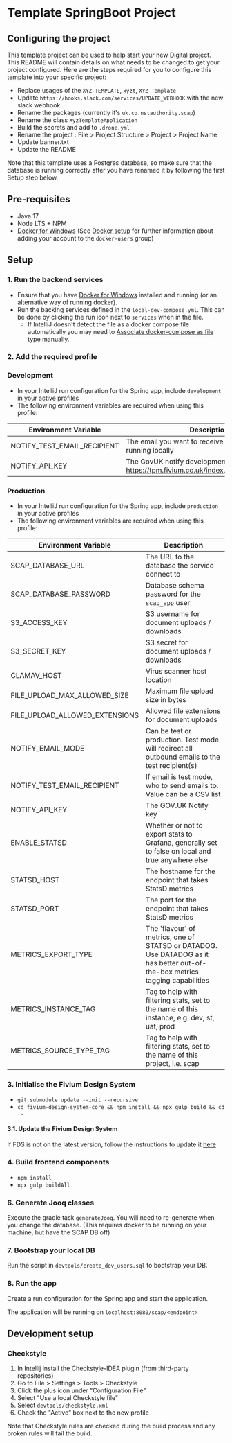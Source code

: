 # Template SpringBoot Project

## Configuring the project

This template project can be used to help start your new Digital project. This README will contain details on what needs to be changed to get your project configured.
Here are the steps required for you to configure this template into your specific project: 
- Replace usages of the `XYZ-TEMPLATE`, `xyzt`, `XYZ Template` 
- Update `https://hooks.slack.com/services/UPDATE_WEBHOOK` with the new slack webhook 
- Rename the packages (currently it's `uk.co.nstauthority.scap`)
- Rename the class `XyzTemplateApplication`
- Build the secrets and add to `.drone.yml`
- Rename the project : File > Project Structure > Project > Project Name
- Update banner.txt
- Update the README

Note that this template uses a Postgres database, so make sure that the database is running correctly after you have renamed it by following the first Setup step below. 

## Pre-requisites
- Java 17
- Node LTS + NPM
- [Docker for Windows](https://hub.docker.com/editions/community/docker-ce-desktop-windows)
  (See [Docker setup](https://confluence.fivium.co.uk/display/JAVA/Java+development+environment+setup#Javadevelopmentenvironmentsetup-Docker)
  for further information about adding your account to the `docker-users` group)

## Setup

### 1. Run the backend services
- Ensure that you have [Docker for Windows](https://hub.docker.com/editions/community/docker-ce-desktop-windows)
  installed and running (or an alternative way of running docker).  
- Run the backing services defined in the `local-dev-compose.yml`. This can be done by clicking the run icon
  next to `services` when in the file.
  - If IntelliJ doesn't detect the file as a docker compose file automatically you may need to 
    [Associate docker-compose as file type](https://intellij-support.jetbrains.com/hc/en-us/community/posts/360009394620-Associate-docker-compose-as-file-type) manually.

### 2. Add the required profile

### Development
- In your IntelliJ run configuration for the Spring app, include `development` in your active profiles
- The following environment variables are required when using this profile:

| Environment Variable        | Description                                                                                 |
|-----------------------------|---------------------------------------------------------------------------------------------|
| NOTIFY_TEST_EMAIL_RECIPIENT | The email you want to receive emails on when running locally                                |
| NOTIFY_API_KEY              | The GovUK notify development key from TPM: https://tpm.fivium.co.uk/index.php/pwd/view/2082 |


### Production
- In your IntelliJ run configuration for the Spring app, include `production` in your active profiles
- The following environment variables are required when using this profile:

| Environment Variable           | Description                                                                                                                  |
|--------------------------------|------------------------------------------------------------------------------------------------------------------------------|
| SCAP_DATABASE_URL              | The URL to the database the service connect to                                                                               |
| SCAP_DATABASE_PASSWORD         | Database schema password for the `scap_app` user                                                                             |
| S3_ACCESS_KEY                  | S3 username for document uploads / downloads                                                                                 |
| S3_SECRET_KEY                  | S3 secret for document uploads / downloads                                                                                   |
| CLAMAV_HOST                    | Virus scanner host location                                                                                                  |
| FILE_UPLOAD_MAX_ALLOWED_SIZE   | Maximum file upload size in bytes                                                                                            |
| FILE_UPLOAD_ALLOWED_EXTENSIONS | Allowed file extensions for document uploads                                                                                 |
| NOTIFY_EMAIL_MODE              | Can be test or production. Test mode will redirect all outbound emails to the test recipient(s)                              |
| NOTIFY_TEST_EMAIL_RECIPIENT    | If email is test mode, who to send emails to. Value can be a CSV list                                                        |
| NOTIFY_API_KEY                 | The GOV.UK Notify key                                                                                                        |
| ENABLE_STATSD                  | Whether or not to export stats to Grafana, generally set to false on local and true anywhere else                            |
| STATSD_HOST                    | The hostname for the endpoint that takes StatsD metrics                                                                      |
| STATSD_PORT                    | The port for the endpoint that takes StatsD metrics                                                                          |
| METRICS_EXPORT_TYPE            | The 'flavour' of metrics, one of STATSD or DATADOG. Use DATADOG as it has better out-of-the-box metrics tagging capabilities |
| METRICS_INSTANCE_TAG           | Tag to help with filtering stats, set to the name of this instance, e.g. dev, st, uat, prod                                  |
| METRICS_SOURCE_TYPE_TAG        | Tag to help with filtering stats, set to the name of this project, i.e. scap                                                 |

### 3. Initialise the Fivium Design System
- `git submodule update --init --recursive`
- `cd fivium-design-system-core && npm install && npx gulp build && cd ..`

#### 3.1. Update the Fivium Design System
If FDS is not on the latest version, follow the instructions to update it [here](https://confluence.fivium.co.uk/display/FDS/Releases)

### 4. Build frontend components
- `npm install`
- `npx gulp buildAll`

### 6. Generate Jooq classes
Execute the gradle task `generateJooq`. You will need to re-generate when you change the database.
(This requires docker to be running on your machine, but have the SCAP DB off)

### 7. Bootstrap your local DB
Run the script in `devtools/create_dev_users.sql` to bootstrap your DB.

### 8. Run the app
Create a run configuration for the Spring app and start the application.

The application will be running on `localhost:8080/scap/<endpoint>`

## Development setup

### Checkstyle
1. In Intellij install the Checkstyle-IDEA plugin (from third-party repositories)
2. Go to File > Settings > Tools > Checkstyle 
3. Click the plus icon under "Configuration File"
4. Select "Use a local Checkstyle file"
5. Select `devtools/checkstyle.xml`
6. Check the "Active" box next to the new profile

Note that Checkstyle rules are checked during the build process and any broken rules will fail the build.

